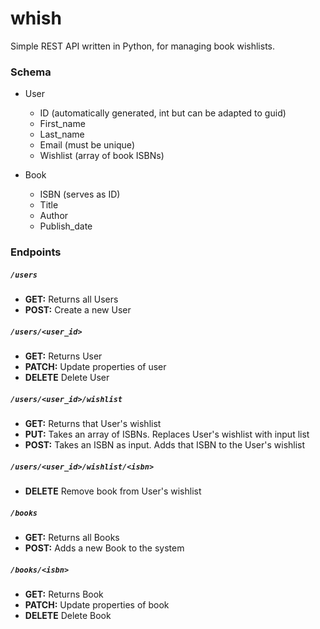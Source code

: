 # whish
Simple REST API written in Python, for managing book wishlists.

### Schema
  - User
    - ID (automatically generated, int but can be adapted to guid)
    - First_name
    - Last_name
    - Email (must be unique)
    - Wishlist (array of book ISBNs)
  
  - Book
    - ISBN (serves as ID)
    - Title
    - Author
    - Publish_date
    
### Endpoints
##### `/users`
  - **GET:** Returns all Users
  - **POST:** Create a new User
##### `/users/<user_id>`
  - **GET:** Returns User
  - **PATCH:** Update properties of user
  - **DELETE** Delete User

##### `/users/<user_id>/wishlist`
  - **GET:** Returns that User's wishlist
  - **PUT:** Takes an array of ISBNs. Replaces User's wishlist with input list
  - **POST:** Takes an ISBN as input. Adds that ISBN to the User's wishlist
  
##### `/users/<user_id>/wishlist/<isbn>`
  - **DELETE** Remove book from User's wishlist 

##### `/books`
  - **GET:** Returns all Books
  - **POST:** Adds a new Book to the system
##### `/books/<isbn>`
  - **GET:** Returns Book
  - **PATCH:** Update properties of book
  - **DELETE** Delete Book

